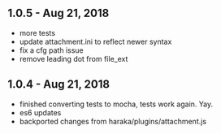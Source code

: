 
## 1.0.5 - Aug 21, 2018

* more tests
* update attachment.ini to reflect newer syntax
* fix a cfg path issue
* remove leading dot from file_ext

## 1.0.4 - Aug 21, 2018

* finished converting tests to mocha, tests work again. Yay.
* es6 updates
* backported changes from haraka/plugins/attachment.js

